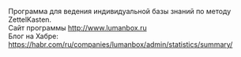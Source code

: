 Программа для ведения индивидуальной базы знаний по методу ZettelKasten.  
Сайт программы http://www.lumanbox.ru  
Блог на Хабре: https://habr.com/ru/companies/lumanbox/admin/statistics/summary/  
